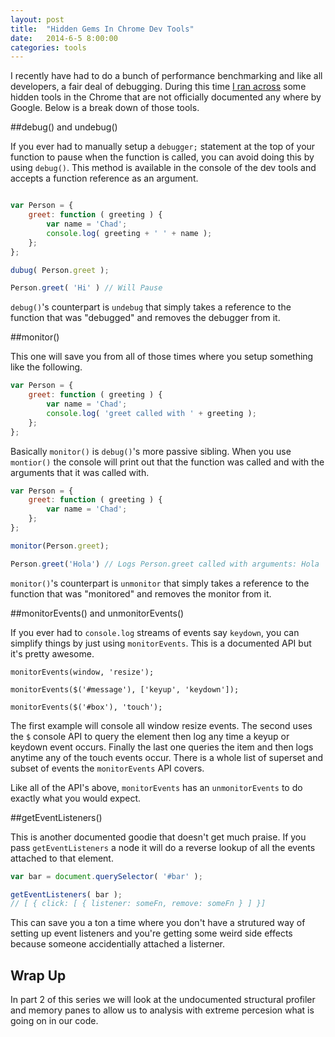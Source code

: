 ```yaml
---
layout: post
title:  "Hidden Gems In Chrome Dev Tools"
date:   2014-6-5 8:00:00
categories: tools
---
```


I recently have had to do a bunch of performance benchmarking and like all developers, a fair deal of debugging. During this time [I ran across](https://www.youtube.com/watch?v=rcjUR4icvoQ) some hidden tools in the Chrome that are not officially documented any where by Google. Below is a break down of those tools.

##debug() and undebug()

If you ever had to manually setup a `debugger;` statement at the top of your function to pause when the function is called, you can avoid doing this by using `debug()`. This method is available in the console of the dev tools and accepts a function reference as an argument.

```js

var Person = {
    greet: function ( greeting ) {
        var name = 'Chad';
        console.log( greeting + ' ' + name );
    };
};

dubug( Person.greet );

Person.greet( 'Hi' ) // Will Pause
```
`debug()`'s counterpart is `undebug` that simply takes a reference to the function that was "debugged" and removes the debugger from it.

##monitor()

This one will save you from all of those times where you setup something like the following.

```js
var Person = {
    greet: function ( greeting ) {
        var name = 'Chad';
        console.log( 'greet called with ' + greeting );
    };
};
```

Basically `monitor()` is `debug()`'s more passive sibling.  When you use `montior()` the console will print out that the function was called and with the arguments that it was called with.

```js
var Person = {
    greet: function ( greeting ) {
        var name = 'Chad';
    };
};

monitor(Person.greet);

Person.greet('Hola') // Logs Person.greet called with arguments: Hola
```
`monitor()`'s counterpart is `unmonitor` that simply takes a reference to the function that was "monitored" and removes the monitor from it.

##monitorEvents() and unmonitorEvents()

If you ever had to `console.log` streams of events say `keydown`, you can simplify things by just using `monitorEvents`.  This is a documented API but it's pretty awesome.

```
monitorEvents(window, 'resize');

monitorEvents($('#message'), ['keyup', 'keydown']);

monitorEvents($('#box'), 'touch');
```

The first example will console all window resize events. The second uses the `$` console API to query the element then log any time a keyup or keydown event occurs. Finally the last one queries the item and then logs anytime any of the touch events occur.  There is a whole list of superset and subset of events the `monitorEvents` API covers.

Like all of the API's above, `monitorEvents` has an `unmonitorEvents` to do exactly what you would expect.

##getEventListeners()

This is another documented goodie that doesn't get much praise.  If you pass `getEventListeners` a node it will do a reverse lookup of all the events attached to that element.

```js
var bar = document.querySelector( '#bar' );

getEventListeners( bar ); 
// [ { click: [ { listener: someFn, remove: someFn } ] }]
```

This can save you a ton a time where you don't have a strutured way of setting up event listeners and you're getting some weird side effects because someone accidentially attached a listerner.

## Wrap Up 

In part 2 of this series we will look at the undocumented structural profiler and memory panes to allow us to analysis with extreme percesion what is going on in our code.



